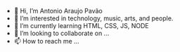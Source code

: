 - 👋 Hi, I’m Antonio Araujo Pavão
- 👀 I’m interested in technology, music, arts, and people. 
- 🌱 I’m currently learning HTML, CSS, JS, NODE
- 💞️ I’m looking to collaborate on ...
- 📫 How to reach me ...

<!---
antoniopavao/antoniopavao is a ✨ special ✨ repository because its `README.md` (this file) appears on your GitHub profile.
You can click the Preview link to take a look at your changes.
--->
